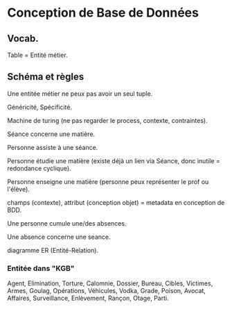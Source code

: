# Conception de Base de Données

## Vocab.

Table = Entité métier.

## Schéma et règles

Une entitée métier ne peux pas avoir un seul tuple.

Généricité, Spécificité.

Machine de turing (ne pas regarder le process, contexte, contraintes).

Séance concerne une matière.

Personne assiste à une séance.

Personne étudie une matière (existe déjà un lien via Séance, donc inutile = redondance cyclique).

Personne enseigne une matière (personne peux représenter le prof ou l'élève).

champs (contexte), attribut (conception objet) = metadata en conception de BDD.

Une personne cumule une/des absences.

Une absence concerne une seance.

diagramme ER (Entité-Relation).

### Entitée dans "KGB"

Agent, Elimination, Torture, Calomnie, Dossier, Bureau, Cibles, Victimes, Armes, Goulag, Opérations, Véhicules, Vodka, Grade, Poison, Avocat, Affaires, Surveillance, Enlèvement, Rançon, Otage, Parti.


